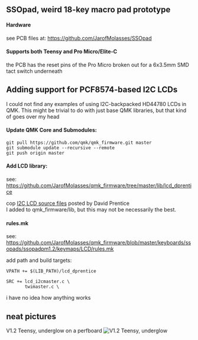 ## SSOpad, weird 18-key macro pad prototype

#### Hardware
see PCB files at: https://github.com/JarofMolasses/SSOpad

#### Supports both Teensy and Pro Micro/Elite-C
the PCB has the reset pins of the Pro Micro broken out for a 6x3.5mm SMD tact switch underneath

## Adding support for PCF8574-based I2C LCDs
I could not find any examples of using I2C-backpacked HD44780 LCDs in QMK. This might be trivial to do with just base QMK libraries, but that kind of goes over my head 

#### Update QMK Core and Submodules:
```
git pull https://github.com/qmk/qmk_firmware.git master
git submodule update --recursive --remote
git push origin master
```
#### Add LCD library:
see: https://github.com/JarofMolasses/qmk_firmware/tree/master/lib/lcd_dprentice

cop  [I2C LCD source files](https://www.avrfreaks.net/comment/2640876#comment-2640876) posted by David Prentice\
I added to qmk_firmware/lib, but this may not be necessarily the best.

#### rules.mk 
see: https://github.com/JarofMolasses/qmk_firmware/blob/master/keyboards/ssopads/ssopadpm1.2/keymaps/LCD/rules.mk

add path and build targets:
```
VPATH += $(LIB_PATH)/lcd_dprentice

SRC += lcd_i2cmaster.c \
       twimaster.c \
```

i have no idea how anything works


## neat pictures
V1.2 Teensy, underglow on a perfboard
![V1.2 Teensy, underglow](https://user-images.githubusercontent.com/33560291/85184022-05ea1000-b243-11ea-93e6-429593b7d0d9.jpg)



